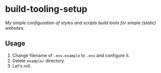 # build-tooling-setup

*My simple configuration of styles and scripts build tools for simple (static) websites.*

## Usage

1. Change filename of `.env.example` to `.env` and configure it.
2. Delete `example/` directory.
3. Let's roll.